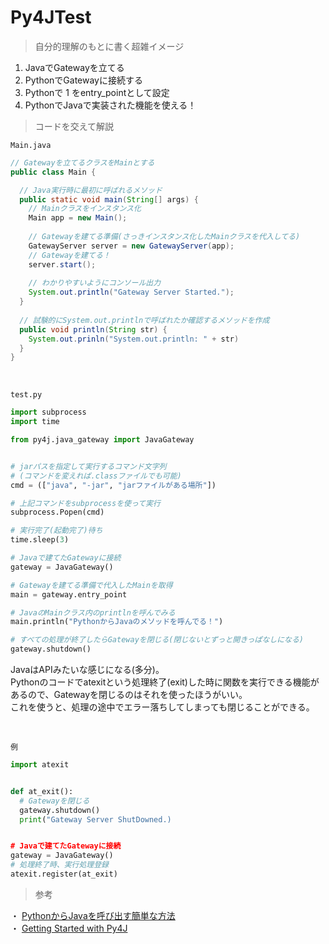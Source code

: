 # Py4JTest
> 自分的理解のもとに書く超雑イメージ
1. JavaでGatewayを立てる 
2. PythonでGatewayに接続する
3. Pythonで 1 をentry_pointとして設定
4. PythonでJavaで実装された機能を使える！

> コードを交えて解説 

`Main.java`
```Java
// Gatewayを立てるクラスをMainとする
public class Main {

  // Java実行時に最初に呼ばれるメソッド
  public static void main(String[] args) {
    // Mainクラスをインスタンス化
    Main app = new Main();
    
    // Gatewayを建てる準備(さっきインスタンス化したMainクラスを代入してる)
    GatewayServer server = new GatewayServer(app);
    // Gatewayを建てる！
    server.start();
    
    // わかりやすいようにコンソール出力
    System.out.println("Gateway Server Started.");
  }
  
  // 試験的にSystem.out.printlnで呼ばれたか確認するメソッドを作成
  public void println(String str) {
    System.out.prinln("System.out.println: " + str)
  }
}
```

<br>

`test.py`
```Python
import subprocess
import time

from py4j.java_gateway import JavaGateway


# jarパスを指定して実行するコマンド文字列
# (コマンドを変えれば.classファイルでも可能)
cmd = (["java", "-jar", "jarファイルがある場所"])

# 上記コマンドをsubprocessを使って実行
subprocess.Popen(cmd)

# 実行完了(起動完了)待ち
time.sleep(3)

# Javaで建てたGatewayに接続
gateway = JavaGateway()

# Gatewayを建てる準備で代入したMainを取得
main = gateway.entry_point

# JavaのMainクラス内のprintlnを呼んでみる
main.println("PythonからJavaのメソッドを呼んでる！")

# すべての処理が終了したらGatewayを閉じる(閉じないとずっと開きっぱなしになる)
gateway.shutdown()
```

JavaはAPIみたいな感じになる(多分)。  
Pythonのコードでatexitという処理終了(exit)した時に関数を実行できる機能があるので、Gatewayを閉じるのはそれを使ったほうがいい。  
これを使うと、処理の途中でエラー落ちしてしまっても閉じることができる。

<br>

`例`
```Python
import atexit


def at_exit():
  # Gatewayを閉じる
  gateway.shutdown()
  print("Gateway Server ShutDowned.)


# Javaで建てたGatewayに接続
gateway = JavaGateway()
# 処理終了時、実行処理登録
atexit.register(at_exit)
```

> 参考

・ [PythonからJavaを呼び出す簡単な方法](https://qiita.com/riverwell/items/e90cbbfdac439e6e9d30)  
・ [Getting Started with Py4J](https://www.py4j.org/getting_started.html)  
